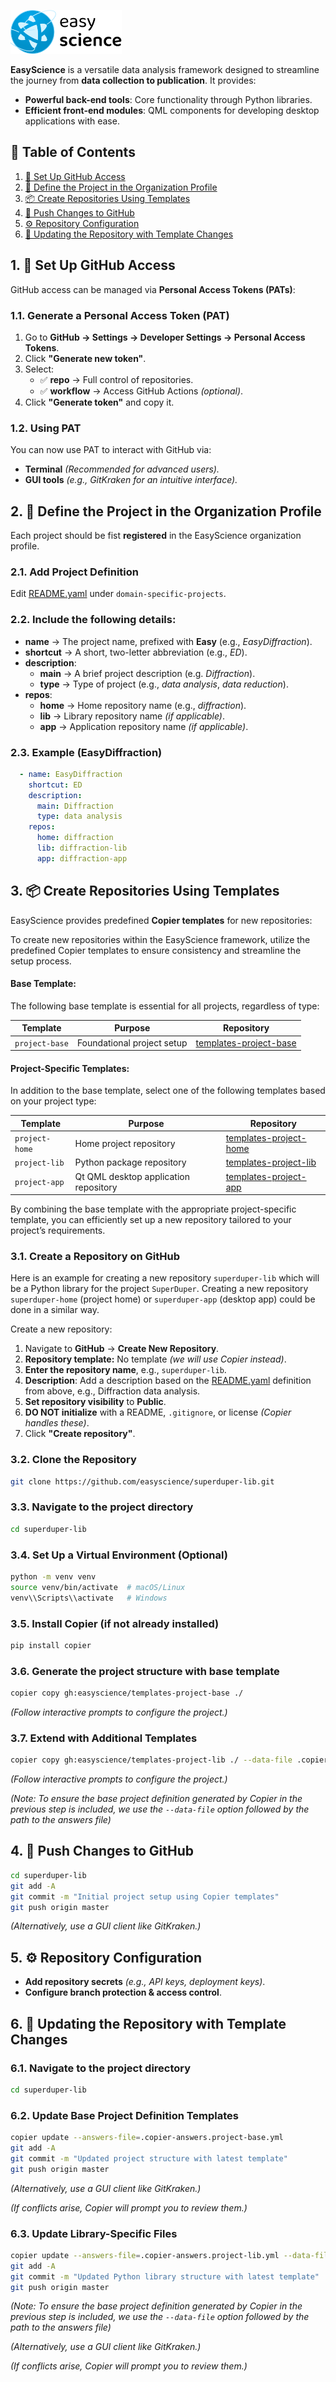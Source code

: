 <p>
  <picture>
    <!-- Light mode -->
    <source media="(prefers-color-scheme: light)" srcset="https://raw.githubusercontent.com/easyscience/assets-branding/refs/heads/master/easyscience-org/logos/light.svg">
    <!-- Dark mode -->
    <source media="(prefers-color-scheme: dark)" srcset="https://raw.githubusercontent.com/easyscience/assets-branding/refs/heads/master/easyscience-org/logos/dark.svg">
    <!-- Default -->
    <img src="https://raw.githubusercontent.com/easyscience/assets-branding/refs/heads/master/easyscience-org/logos/light.svg" height="70px" alt="EasyScience">
  </picture>
</p>

**EasyScience** is a versatile data analysis framework designed to streamline the journey from **data collection to publication**. It provides:
- **Powerful back-end tools**: Core functionality through Python libraries.
- **Efficient front-end modules**: QML components for developing desktop applications with ease.

## 📖 Table of Contents
1. [🔑 Set Up GitHub Access](#1--set-up-github-access)
2. [📌 Define the Project in the Organization Profile](#2--define-the-project-in-the-organization-profile)
3. [📦 Create Repositories Using Templates](#3--create-repositories-using-templates)
4. [🚀 Push Changes to GitHub](#4--push-changes-to-github)
5. [⚙️ Repository Configuration](#5--repository-configuration)
6. [🔄 Updating the Repository with Template Changes](#6--updating-the-repository-with-template-changes)

## 1. 🔑 Set Up GitHub Access

GitHub access can be managed via **Personal Access Tokens (PATs)**:

### 1.1. Generate a Personal Access Token (PAT)
1. Go to **GitHub → Settings → Developer Settings → Personal Access Tokens**.
2. Click **"Generate new token"**.
3. Select:
   - ✅ **repo** → Full control of repositories.
   - ✅ **workflow** → Access GitHub Actions *(optional)*.
4. Click **"Generate token"** and copy it.

### 1.2. Using PAT
You can now use PAT to interact with GitHub via:
- **Terminal** *(Recommended for advanced users).*
- **GUI tools** *(e.g., GitKraken for an intuitive interface).*

## 2. 📌 Define the Project in the Organization Profile

Each project should be fist **registered** in the EasyScience organization profile.

### 2.1. Add Project Definition
Edit [README.yaml](https://github.com/easyscience/.github/blob/master/profile/README.yaml) under `domain-specific-projects`.  

### 2.2. Include the following details:
- **name** → The project name, prefixed with **Easy** (e.g., *EasyDiffraction*).
- **shortcut** → A short, two-letter abbreviation (e.g., *ED*).
- **description**:
  - **main** → A brief project description (e.g. *Diffraction*).
  - **type** → Type of project (e.g., *data analysis*, *data reduction*).
- **repos**:
  - **home** → Home repository name (e.g., *diffraction*).
  - **lib** → Library repository name *(if applicable)*.
  - **app** → Application repository name *(if applicable)*.

### 2.3. Example (EasyDiffraction)
```yaml
  - name: EasyDiffraction
    shortcut: ED
    description:
      main: Diffraction
      type: data analysis
    repos:
      home: diffraction
      lib: diffraction-lib
      app: diffraction-app
```

## 3. 📦 Create Repositories Using Templates

EasyScience provides predefined **Copier templates** for new repositories:

To create new repositories within the EasyScience framework, utilize the predefined Copier templates to ensure consistency and streamline the setup process.

#### Base Template:

The following base template is essential for all projects, regardless of type:

| **Template**   | **Purpose**                           | **Repository**                                                                  |
|----------------|---------------------------------------|---------------------------------------------------------------------------------|
| `project-base` | Foundational project setup            | [templates-project-base](https://github.com/easyscience/templates-project-base) |

#### Project-Specific Templates:

In addition to the base template, select one of the following templates based on your project type:

| **Template**   | **Purpose**                           | **Repository**                                                                  |
|----------------|---------------------------------------|---------------------------------------------------------------------------------|
| `project-home` | Home project repository               | [templates-project-home](https://github.com/easyscience/templates-project-home) |
| `project-lib`  | Python package repository             | [templates-project-lib](https://github.com/easyscience/templates-project-lib)   |
| `project-app`  | Qt QML desktop application repository | [templates-project-app](https://github.com/easyscience/templates-project-app)   |

By combining the base template with the appropriate project-specific template, you can efficiently set up a new repository tailored to your project’s requirements.

### 3.1. Create a Repository on GitHub

Here is an example for creating a new repository `superduper-lib` which will be a Python
library for the project `SuperDuper`. Creating a new repository `superduper-home` (project home) or `superduper-app`
(desktop app) could be done in a similar way.

Create a new repository:

1. Navigate to **GitHub** → **Create New Repository**.
2. **Repository template:** No template *(we will use Copier instead)*.
3. **Enter the repository name**, e.g., `superduper-lib`.
4. **Description**: Add a description based on the [README.yaml](https://github.com/easyscience/.github/blob/master/profile/README.yaml) definition from above, e.g., Diffraction data analysis.
5. **Set repository visibility** to **Public**.
6. **DO NOT initialize** with a README, `.gitignore`, or license *(Copier handles these)*.
7. Click **"Create repository"**.

### 3.2. Clone the Repository
```bash
git clone https://github.com/easyscience/superduper-lib.git
```

### 3.3. Navigate to the project directory
```bash
cd superduper-lib
```

### 3.4. Set Up a Virtual Environment (Optional)
```bash
python -m venv venv
source venv/bin/activate  # macOS/Linux
venv\\Scripts\\activate   # Windows
```

### 3.5. Install Copier (if not already installed)
```bash
pip install copier
```

### 3.6. Generate the project structure with base template
```bash
copier copy gh:easyscience/templates-project-base ./
```
*(Follow interactive prompts to configure the project.)*

### 3.7. Extend with Additional Templates
```bash
copier copy gh:easyscience/templates-project-lib ./ --data-file .copier-answers.project.yml
```
*(Follow interactive prompts to configure the project.)*

*(Note: To ensure the base project definition generated by Copier in the previous step is included,
we use the `--data-file` option followed by the path to the answers file)*

## 4. 🚀 Push Changes to GitHub

```bash
cd superduper-lib
git add -A
git commit -m "Initial project setup using Copier templates"
git push origin master
```
*(Alternatively, use a GUI client like GitKraken.)*

## 5. ⚙️ Repository Configuration

- **Add repository secrets** *(e.g., API keys, deployment keys)*.
- **Configure branch protection & access control**.

## 6. 🔄 Updating the Repository with Template Changes

### 6.1. Navigate to the project directory
```bash
cd superduper-lib
```

### 6.2. Update Base Project Definition Templates
```bash
copier update --answers-file=.copier-answers.project-base.yml
git add -A
git commit -m "Updated project structure with latest template"
git push origin master
```
*(Alternatively, use a GUI client like GitKraken.)*

*(If conflicts arise, Copier will prompt you to review them.)*

### 6.3. Update Library-Specific Files
```bash
copier update --answers-file=.copier-answers.project-lib.yml --data-file .copier-answers.project-base.yml
git add -A
git commit -m "Updated Python library structure with latest template"
git push origin master
```
*(Note: To ensure the base project definition generated by Copier in the previous step is included,
we use the `--data-file` option followed by the path to the answers file)*

*(Alternatively, use a GUI client like GitKraken.)*

*(If conflicts arise, Copier will prompt you to review them.)*
